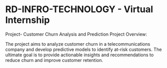 # RD-INFRO-TECHNOLOGY - Virtual Internship

Project- Customer Churn Analysis and Prediction
Project Overview:

The project aims to analyze customer churn in a telecommunications company and develop predictive models to identify at-risk customers.
The ultimate goal is to provide actionable insights and recommendations to reduce churn and improve customer retention.
